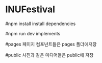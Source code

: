 # INUFestival

#npm install
install dependencies

#npm run dev
implements

#pages
페이지 컴포넌트들은 pages 폴더에저장

#public
사진과 같은 미디어들은 public에 저장
